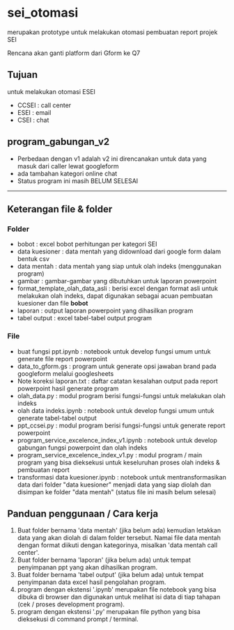 # sei_otomasi

merupakan prototype untuk melakukan otomasi pembuatan report projek SEI

Rencana akan ganti platform dari Gform ke Q7

## Tujuan

untuk melakukan otomasi ESEI

* CCSEI : call center
* ESEI : email
* CSEI : chat


## program_gabungan_v2

* Perbedaan dengan v1 adalah v2 ini direncanakan untuk data yang masuk dari caller lewat googleform
* ada tambahan kategori online chat
* Status program ini masih BELUM SELESAI


<hr>

## Keterangan file & folder

### Folder

* bobot			: excel bobot perhitungan per kategori SEI
* data kuesioner  : data mentah yang didownload dari google form dalam bentuk csv
* data mentah		: data mentah yang siap untuk olah indeks (menggunakan program)
* gambar			: gambar-gambar yang dibutuhkan untuk laporan powerpoint
* format_template_olah_data_asli : berisi excel dengan format asli untuk melakukan olah indeks, dapat digunakan sebagai acuan pembuatan kuesioner dan file **bobot**
* laporan			: output laporan powerpoint yang dihasilkan program
* tabel output	: excel tabel-tabel output program


### File
* buat fungsi ppt.ipynb                       : notebook untuk develop fungsi umum untuk generate file report powerpoint
* data_to_gform.gs                            : program untuk generate opsi jawaban brand pada googleform melalui googlesheets
* Note koreksi laporan.txt                    : daftar catatan kesalahan output pada report powerpoint hasil generate program
* olah_data.py                                : modul program berisi fungsi-fungsi untuk melakukan olah indeks
* olah data indeks.ipynb                      : notebook untuk develop fungsi umum untuk generate tabel-tabel output
* ppt_ccsei.py                                : modul program berisi fungsi-fungsi untuk generate report powerpoint
* program_service_excelence_index_v1.ipynb    : notebook untuk develop gabungan fungsi powerpoint dan olah indeks
* program_service_excelence_index_v1.py       : modul program / main program yang bisa dieksekusi untuk keseluruhan proses olah indeks & pembuatan report
* transformasi data kuesioner.ipynb           : notebook untuk mentransformasikan data dari folder "data kuesioner" menjadi data yang siap diolah dan disimpan ke folder "data mentah" (status file ini masih belum selesai)


## Panduan penggunaan / Cara kerja

1. Buat folder bernama 'data mentah' (jika belum ada) kemudian letakkan data yang akan diolah di dalam folder tersebut. Namai file data mentah dengan format diikuti dengan kategorinya, misalkan 'data mentah call center'.
2. Buat folder bernama 'laporan' (jika belum ada) untuk tempat penyimpanan ppt yang akan dihasilkan program.
3. Buat folder bernama 'tabel output' (jika belum ada) untuk tempat penyimpanan data excel hasil pengolahan program.
4. program dengan ekstensi '.ipynb' merupakan file notebook yang bisa dibuka di browser dan digunakan untuk melihat isi data di tiap tahapan (cek / proses development program).
5. program dengan ekstensi '.py' merupakan file python yang bisa dieksekusi di command prompt / terminal.
